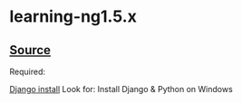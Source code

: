 # learning-ng1.5.x

## [Source](https://www.youtube.com/playlist?list=PLEsfXFp6DpzRB30gXPSwzAEQfqiUZkRsg)

Required:

[Django install](https://www.youtube.com/codingentrepreneurs)
Look for: Install Django & Python on Windows